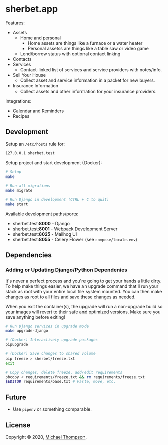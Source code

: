 # sherbet.app

Features:

* Assets
  * Home and personal
    * Home assets are things like a furnace or a water heater
    * Personal assetss are things like a table saw or video game
  * Lend/borrow status with optional contact linking
* Contacts
* Services
  * Contact-linked list of services and service providers with notes/info.
* Sell Your House
  * Collect asset and service information in a packet for new buyers.
* Insurance Information
  * Collect assets and other information for your insurance providers.

Integrations:

* Calendar and Reminders
* Recipes


## Development

Setup an `/etc/hosts` rule for:

```bash
127.0.0.1 sherbet.test
```

Setup project and start development (Docker):

```bash
# Setup
make

# Run all migrations
make migrate

# Run Django in development (CTRL + C to quit)
make start
```

Available development paths/ports:

* sherbet.test:**8000** - Django
* sherbet.test:**8001** - Webpack Development Server
* sherbet.test:**8025** - Mailhog UI
* sherbet.test:**8055** - Celery Flower (see `compose/locale.env`)

## Dependencies

### Adding or Updating Django/Python Dependenies

It's never a perfect process and you're going to get your hands a little dirty. To help make things easier, we have an upgrade command that'll run your stack as root with your entire local file system mounted. You can then make changes as root to all files and save these changes as needed.

When you exit the container(s), the upgrade will run a non-upgrade build so your images will revert to their safe and optimized versions. Make sure you save anything before exiting!

```bash
# Run Django services in upgrade mode
make upgrade-django

# (Docker) Interactively upgrade packages
pipupgrade

# (Docker) Save changes to shared volume
pip freeze > sherbet/freeze.txt
exit

# Copy changes, delete freeze, add/edit requirements
pbcopy < requirements/freeze.txt && rm requirements/freeze.txt
$EDITOR requirements/base.txt # Paste, move, etc.
```

## Future

* Use `pipenv` or something comparable.

## License

Copyright © 2020, [Michael Thompson](https://github.com/actionscripted).
